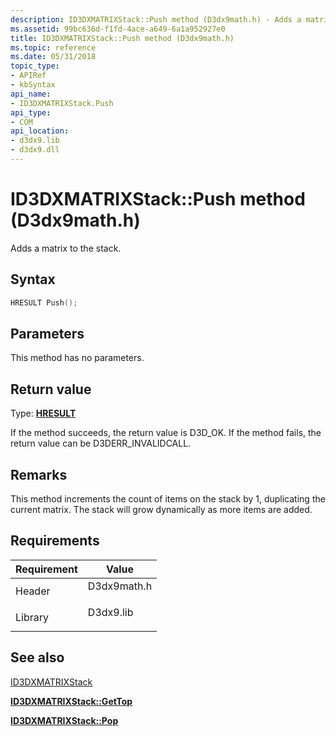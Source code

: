 ```yaml
---
description: ID3DXMATRIXStack::Push method (D3dx9math.h) - Adds a matrix to the stack.
ms.assetid: 99bc636d-f1fd-4ace-a649-6a1a952927e0
title: ID3DXMATRIXStack::Push method (D3dx9math.h)
ms.topic: reference
ms.date: 05/31/2018
topic_type: 
- APIRef
- kbSyntax
api_name: 
- ID3DXMATRIXStack.Push
api_type: 
- COM
api_location: 
- d3dx9.lib
- d3dx9.dll
---
```


# ID3DXMATRIXStack::Push method (D3dx9math.h)

Adds a matrix to the stack.

## Syntax


```C++
HRESULT Push();
```



## Parameters

This method has no parameters.

## Return value

Type: **[**HRESULT**](https://msdn.microsoft.com/library/Bb401631(v=MSDN.10).aspx)**

If the method succeeds, the return value is D3D\_OK. If the method fails, the return value can be D3DERR\_INVALIDCALL.

## Remarks

This method increments the count of items on the stack by 1, duplicating the current matrix. The stack will grow dynamically as more items are added.

## Requirements



| Requirement | Value |
|--------------------|----------------------------------------------------------------------------------------|
| Header<br/>  | <dl> <dt>D3dx9math.h</dt> </dl> |
| Library<br/> | <dl> <dt>D3dx9.lib</dt> </dl>   |



## See also

<dl> <dt>

[ID3DXMATRIXStack](id3dxmatrixstack.md)
</dt> <dt>

[**ID3DXMATRIXStack::GetTop**](id3dxmatrixstack--gettop.md)
</dt> <dt>

[**ID3DXMATRIXStack::Pop**](id3dxmatrixstack--pop.md)
</dt> </dl>

 

 




